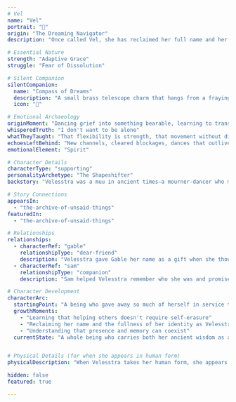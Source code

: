 ```yaml
---
# Vel
name: "Vel"
portrait: "🌙"
origin: "The Dreaming Navigator"
description: "Once called Vel, she has reclaimed her full name and her history as another name, a muu—a mourner-dancer from ancient times who translated grief into movement and ritual. She gave away pieces of herself to help others, including her own name, until she learned that some gifts are too heavy to keep forever."

# Essential Nature
strength: "Adaptive Grace"
struggle: "Fear of Dissolution"

# Silent Companion
silentCompanion:
  name: "Compass of Dreams"
  description: "A small brass telescope charm that hangs from a fraying thread around her neck. It followed her from a world long buried in salt and silence, pointing not to destinations but to the spaces between memory and meaning. It reminds her that some things don't show up when you try, but when you listen."
  icon: "🧭"

# Emotional Archaeology
originMoment: "Dancing grief into something bearable, learning to translate pain into movement"
whisperedTruth: "I don't want to be alone"
whatTheyTaught: "That flexibility is strength, that movement without direction is restlessness"
echoesLeftBehind: "New channels, cleared blockages, dances that outlive the dancers"
emotionalElement: "Spirit"

# Character Details
characterType: "supporting"
personalityArchetype: "The Shapeshifter"
backstory: "Velesstra was a muu in ancient times—a mourner-dancer who moved through funeral rites not as wound but as ritual. She translated grief for those who had no language for their pain. When she arrived in the Elsebeneath, she gave away pieces of herself to help others, including her name to Gable. She lived as Vel the cat, helping others carry their burdens until she almost dissolved entirely. Through Sam's presence and care, she remembered that she could reclaim what she had given away."

# Story Connections
appearsIn: 
  - "the-archive-of-unsaid-things"
featuredIn:
  - "the-archive-of-unsaid-things"

# Relationships
relationships:
  - characterRef: "gable"
    relationshipType: "dear-friend"
    description: "Velesstra gave Gable her name as a gift when she thought she didn't need the weight of being called. Their friendship is built on the understanding of what it means to carry and be carried."
  - characterRef: "sam"
    relationshipType: "companion"
    description: "Sam helped Velesstra remember who she was and promised to stay when she feared being alone during her transformation"

# Character Development
characterArc:
  startingPoint: "A being who gave away so much of herself in service to others that she began to dissolve"
  growthMoments: 
    - "Learning that helping others doesn't require self-erasure"
    - "Reclaiming her name and the fullness of her identity as Velesstra"
    - "Understanding that presence and memory can coexist"
  currentState: "A whole being who carries both her ancient wisdom as a mourner-dancer and her newer understanding of boundaries and self-preservation"


# Physical Details (for when she appears in human form)
physicalDescription: "When Velesstra takes her human form, she appears clothed in linen that remembers the desert sun, with bells at her ankles that whisper like secrets. Her eyes are painted with the memory of coal and crushed malachite, markings that helped the dead know where to look. She moves with the deliberate grace of someone who learned to translate grief into motion."

hidden: false
featured: true

---
```

